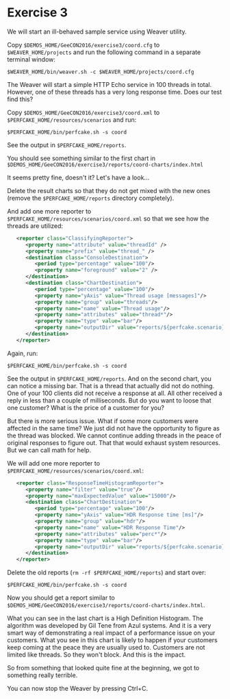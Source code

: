 Exercise 3
==========

We will start an ill-behaved sample service using Weaver utility.

Copy `$DEMOS_HOME/GeeCON2016/exercise3/coord.cfg` to `$WEAVER_HOME/projects` and run the following command in a separate terminal window:

`$WEAVER_HOME/bin/weaver.sh -c $WEAVER_HOME/projects/coord.cfg`

The Weaver will start a simple HTTP Echo service in 100 threads in total. However, one of these
threads has a very long response time. Does our test find this?

Copy `$DEMOS_HOME/GeeCON2016/exercise3/coord.xml` to `$PERFCAKE_HOME/resources/scenarios` and run:

`$PERFCAKE_HOME/bin/perfcake.sh -s coord`

See the output in `$PERFCAKE_HOME/reports`.

You should see something similar to the first chart in `$DEMOS_HOME/GeeCON2016/exercise3/reports/coord-charts/index.html`

It seems pretty fine, doesn't it? Let's have a look...

Delete the result charts so that they do not get mixed with the new ones (remove the `$PERFCAKE_HOME/reports` directory completely).

And add one more reporter to `$PERFCAKE_HOME/resources/scenarios/coord.xml` so that we see how the threads are utilized:

```xml
   <reporter class="ClassifyingReporter">
      <property name="attribute" value="threadId" />
      <property name="prefix" value="thread_" />
      <destination class="ConsoleDestination">
         <period type="percentage" value="100"/>
         <property name="foreground" value="2" />
      </destination>
      <destination class="ChartDestination">
         <period type="percentage" value="100"/>
         <property name="yAxis" value="Thread usage [messages]"/>
         <property name="group" value="threads"/>
         <property name="name" value="Thread usage"/>
         <property name="attributes" value="thread*"/>
         <property name="type" value="bar"/>
         <property name="outputDir" value="reports/${perfcake.scenario}-charts"/>
      </destination>
   </reporter>     
```

Again, run:

`$PERFCAKE_HOME/bin/perfcake.sh -s coord`

See the output in `$PERFCAKE_HOME/reports`. And on the second chart, you can notice a missing bar. That is a thread
that actually did not do nothing. One of your 100 clients did not receive a response at all. 
All other received a reply in less than a couple of milliseconds. But do you want to loose that one customer?
What is the price of a customer for you?

But there is more serious issue. What if some more customers were affected in the same time? We just did not
have the opportunity to figure as the thread was blocked. We cannot continue adding threads in the peace
of original responses to figure out. That that would exhaust system resources. But we can call math for help.
 
We will add one more reporter to `$PERFCAKE_HOME/resources/scenarios/coord.xml`:

```xml
   <reporter class="ResponseTimeHistogramReporter">
      <property name="filter" value="true"/>
      <property name="maxExpectedValue" value="15000"/>
      <destination class="ChartDestination">
         <period type="percentage" value="100"/>
         <property name="yAxis" value="HDR Response time [ms]"/>
         <property name="group" value="hdr"/>
         <property name="name" value="HDR Response Time"/>
         <property name="attributes" value="perc*"/>
         <property name="type" value="bar"/>
         <property name="outputDir" value="reports/${perfcake.scenario}-charts"/>
      </destination>
   </reporter>
```

Delete the old reports (`rm -rf $PERFCAKE_HOME/reports`) and start over:

`$PERFCAKE_HOME/bin/perfcake.sh -s coord`

Now you should get a report similar to `$DEMOS_HOME/GeeCON2016/exercise3/reports/coord-charts/index.html`.

What you can see in the last chart is a High Definition Histogram. The algorithm was developed by Gil Tene from Azul systems.
And it is a very smart way of demonstrating a real impact of a performance issue on your customers.
What you see in this chart is likely to happen if your customers keep coming at the peace they are usually
used to. Customers are not limited like threads. So they won't block. And this is the impact.

So from something that looked quite fine at the beginning, we got to something really terrible.

You can now stop the Weaver by pressing Ctrl+C.